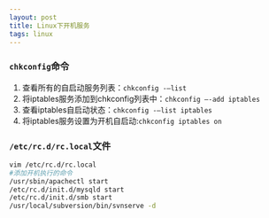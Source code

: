 ```yaml
---
layout: post
title: Linux下开机服务
tags: linux
---
```




### `chkconfig`命令

1. 查看所有的自启动服务列表：`chkconfig -–list`
2. 将iptables服务添加到chkconfig列表中：`chkconfig –-add iptables`
3. 查看iptables自启动状态：`chkconfig -–list iptables`
4. 将iptables服务设置为开机自启动:`chkconfig iptables on`

### `/etc/rc.d/rc.local`文件

```sh
vim /etc/rc.d/rc.local
#添加开机执行的命令
/usr/sbin/apachectl start
/etc/rc.d/init.d/mysqld start
/etc/rc.d/init.d/smb start
/usr/local/subversion/bin/svnserve -d

```